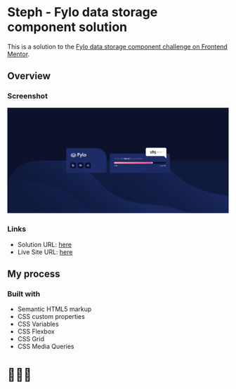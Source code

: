 # Steph - Fylo data storage component solution

This is a solution to the [Fylo data storage component challenge on Frontend Mentor](https://www.frontendmentor.io/challenges/fylo-data-storage-component-1dZPRbV5n). 


## Overview

### Screenshot

![](./assets/images/screenshot.PNG)

### Links

- Solution URL: [here](https://www.frontendmentor.io/solutions/solution-fylo-data-storage-component-0YkriZDO11)
- Live Site URL: [here](https://xstephx.github.io/fylo-data-storage-component-challenge/)

## My process

### Built with

- Semantic HTML5 markup
- CSS custom properties
- CSS Variables
- CSS Flexbox
- CSS Grid
- CSS Media Queries


# 🚀🚀🚀




